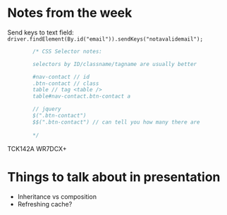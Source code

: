 # Notes from the week

Send keys to text field:
`driver.findElement(By.id("email")).sendKeys("notavalidemail");`

```javascript
        /* CSS Selector notes:

        selectors by ID/classname/tagname are usually better

        #nav-contact // id
        .btn-contact // class
        table // tag <table />
        table#nav-contact.btn-contact a

        // jquery
        $(".btn-contact")
        $$(".btn-contact") // can tell you how many there are
        
        */
```

TCK142A
WR7DCX+

# Things to talk about in presentation

* Inheritance vs composition
* Refreshing cache?